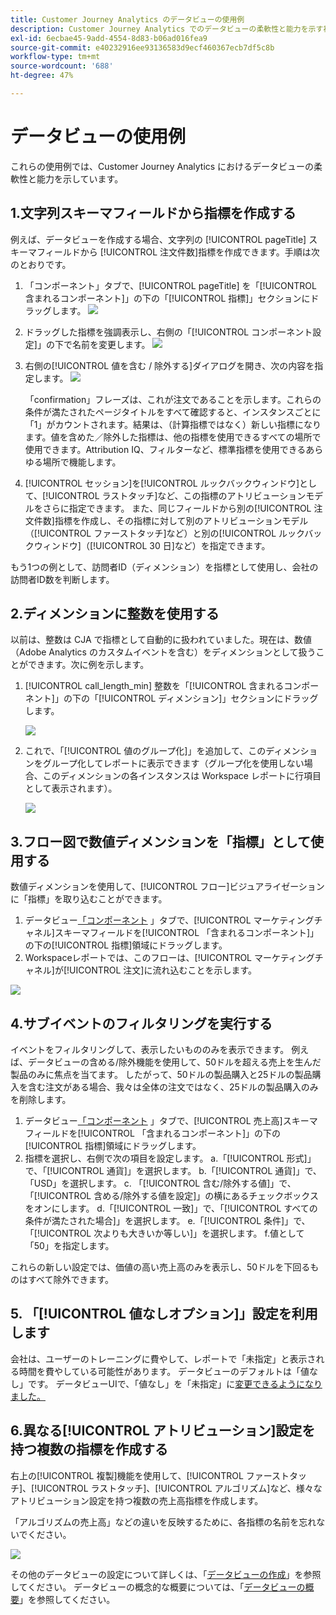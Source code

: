 ```yaml
---
title: Customer Journey Analytics のデータビューの使用例
description: Customer Journey Analytics でのデータビューの柔軟性と能力を示す複数の使用例
exl-id: 6ecbae45-9add-4554-8d83-b06ad016fea9
source-git-commit: e40232916ee93136583d9ecf460367ecb7df5c8b
workflow-type: tm+mt
source-wordcount: '688'
ht-degree: 47%

---
```


# データビューの使用例

これらの使用例では、Customer Journey Analytics におけるデータビューの柔軟性と能力を示しています。

## 1.文字列スキーマフィールドから指標を作成する

例えば、データビューを作成する場合、文字列の [!UICONTROL pageTitle] スキーマフィールドから [!UICONTROL 注文件数]指標を作成できます。手順は次のとおりです。

1. 「コンポーネント」タブで、[!UICONTROL pageTitle] を「[!UICONTROL 含まれるコンポーネント]」の下の「[!UICONTROL 指標]」セクションにドラッグします。
   ![](assets/use-case1a.png)
1. ドラッグした指標を強調表示し、右側の「[!UICONTROL コンポーネント設定]」の下で名前を変更します。
   ![](assets/orders.png)
1. 右側の[!UICONTROL 値を含む / 除外する]ダイアログを開き、次の内容を指定します。
   ![](assets/orders2.png)

   「confirmation」フレーズは、これが注文であることを示します。これらの条件が満たされたページタイトルをすべて確認すると、インスタンスごとに「1」がカウントされます。結果は、（計算指標ではなく）新しい指標になります。値を含めた／除外した指標は、他の指標を使用できるすべての場所で使用できます。Attribution IQ、フィルターなど、標準指標を使用できるあらゆる場所で機能します。
1. [!UICONTROL セッション]を[!UICONTROL ルックバックウィンドウ]として、[!UICONTROL ラストタッチ]など、この指標のアトリビューションモデルをさらに指定できます。
また、同じフィールドから別の[!UICONTROL 注文件数]指標を作成し、その指標に対して別のアトリビューションモデル（[!UICONTROL ファーストタッチ]など）と別の[!UICONTROL ルックバックウィンドウ]（[!UICONTROL 30 日]など）を指定できます。

もう1つの例として、訪問者ID（ディメンション）を指標として使用し、会社の訪問者ID数を判断します。

## 2.ディメンションに整数を使用する

以前は、整数は CJA で指標として自動的に扱われていました。現在は、数値（Adobe Analytics のカスタムイベントを含む）をディメンションとして扱うことができます。次に例を示します。

1. [!UICONTROL call_length_min] 整数を「[!UICONTROL 含まれるコンポーネント]」の下の「[!UICONTROL ディメンション]」セクションにドラッグします。

   ![](assets/integers.png)

1. これで、「[!UICONTROL 値のグループ化]」を追加して、このディメンションをグループ化してレポートに表示できます（グループ化を使用しない場合、このディメンションの各インスタンスは Workspace レポートに行項目として表示されます）。

   ![](assets/bucketing.png)

## 3.フロー図で数値ディメンションを「指標」として使用する

数値ディメンションを使用して、[!UICONTROL フロー]ビジュアライゼーションに「指標」を取り込むことができます。

1. データビュー[「コンポーネント](https://experienceleague.adobe.com/docs/analytics-platform/using/cja-dataviews/create-dataview.html?lang=en#configure-component-settings) 」タブで、[!UICONTROL マーケティングチャネル]スキーマフィールドを[!UICONTROL 「含まれるコンポーネント]」の下の[!UICONTROL 指標]領域にドラッグします。
2. Workspaceレポートでは、このフローは、[!UICONTROL マーケティングチャネル]が[!UICONTROL 注文]に流れ込むことを示します。

![](assets/flow.png)

## 4.サブイベントのフィルタリングを実行する

イベントをフィルタリングして、表示したいもののみを表示できます。 例えば、データビューの含める/除外機能を使用して、50ドルを超える売上を生んだ製品のみに焦点を当てます。 したがって、50ドルの製品購入と25ドルの製品購入を含む注文がある場合、我々は全体の注文ではなく、25ドルの製品購入のみを削除します。

1. データビュー[「コンポーネント](https://experienceleague.adobe.com/docs/analytics-platform/using/cja-dataviews/create-dataview.html?lang=en#configure-component-settings) 」タブで、[!UICONTROL 売上高]スキーマフィールドを[!UICONTROL 「含まれるコンポーネント]」の下の[!UICONTROL 指標]領域にドラッグします。
1. 指標を選択し、右側で次の項目を設定します。
a.「[!UICONTROL 形式]」で、「[!UICONTROL 通貨]」を選択します。
b.「[!UICONTROL 通貨]」で、「USD」を選択します。
c. 「[!UICONTROL 含む/除外する値]」で、「[!UICONTROL 含める/除外する値を設定]」の横にあるチェックボックスをオンにします。
d.「[!UICONTROL 一致]」で、「[!UICONTROL すべての条件が満たされた場合]」を選択します。
e.「[!UICONTROL 条件]」で、「[!UICONTROL 次よりも大きいか等しい]」を選択します。
f.値として「50」を指定します。

これらの新しい設定では、価値の高い売上高のみを表示し、50ドルを下回るものはすべて除外できます。

## 5. 「[!UICONTROL 値なしオプション]」設定を利用します

会社は、ユーザーのトレーニングに費やして、レポートで「未指定」と表示される時間を費やしている可能性があります。 データビューのデフォルトは「値なし」です。 データビューUIで、「値なし」を「未指定」に[変更できるようになりました。](https://experienceleague.adobe.com/docs/analytics-platform/using/cja-dataviews/create-dataview.html?lang=en#configure-no-value-options-settings)

## 6.異なる[!UICONTROL アトリビューション]設定を持つ複数の指標を作成する

右上の[!UICONTROL 複製]機能を使用して、[!UICONTROL ファーストタッチ]、[!UICONTROL ラストタッチ]、[!UICONTROL アルゴリズム]など、様々なアトリビューション設定を持つ複数の売上高指標を作成します。

「アルゴリズムの売上高」などの違いを反映するために、各指標の名前を忘れないでください。

![](assets/algo-revenue.png)

その他のデータビューの設定について詳しくは、「[データビューの作成](/help/data-views/create-dataview.md)」を参照してください。
データビューの概念的な概要については、「[データビューの概要](/help/data-views/data-views.md)」を参照してください。